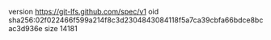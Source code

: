 version https://git-lfs.github.com/spec/v1
oid sha256:02f022466f599a214f8c3d2304843084118f5a7ca39cbfa66bdce8bcac3d936e
size 14181
